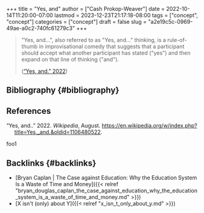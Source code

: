 +++
title = "Yes, and"
author = ["Cash Prokop-Weaver"]
date = 2022-10-14T11:20:00-07:00
lastmod = 2023-12-23T21:17:18-08:00
tags = ["concept", "concept"]
categories = ["concept"]
draft = false
slug = "a2e19c5c-0969-49ae-a0c2-740fc61279c3"
+++

> "Yes, and...", also referred to as "Yes, and..." thinking, is a rule-of-thumb in improvisational comedy that suggests that a participant should accept what another participant has stated ("yes") and then expand on that line of thinking ("and").
>
> (<a href="#citeproc_bib_item_1">“Yes, and.” 2022</a>)


## Bibliography {#bibliography}

## References

<style>.csl-entry{text-indent: -1.5em; margin-left: 1.5em;}</style><div class="csl-bib-body">
  <div class="csl-entry"><a id="citeproc_bib_item_1"></a>“Yes, and..” 2022. <i>Wikipedia</i>, August. <a href="https://en.wikipedia.org/w/index.php?title=Yes,_and...&oldid=1106480522">https://en.wikipedia.org/w/index.php?title=Yes,_and.&#38;oldid=1106480522</a>.</div>
</div>

foo1


## Backlinks {#backlinks}

-   [Bryan Caplan | The Case against Education: Why the Education System Is a Waste of Time and Money]({{< relref "bryan_douglas_caplan_the_case_against_education_why_the_education_system_is_a_waste_of_time_and_money.md" >}})
-   [X isn't (only) about Y]({{< relref "x_isn_t_only_about_y.md" >}})
